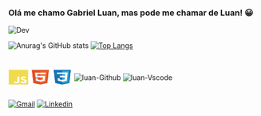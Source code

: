 ### Olá me chamo Gabriel Luan, mas pode me chamar de Luan! 😀

![Dev](https://img.shields.io/badge/Gabriel_Luan-0A0A0A?style=for-the-badge&logo=devdotto&logoColor=white)

![Anurag's GitHub stats](https://github-readme-stats-git-masterrstaa-rickstaa.vercel.app/api?username=Luan-developer&show_icons=true&theme=) [![Top Langs](https://github-readme-stats.vercel.app/api/top-langs/?username=Luan-developer&hide_progress=true)](https://github.com/anuraghazra/github-readme-stats)

### 
<div style="display: inline_block"><br>
  <img align="center" alt="luan-Js" height="30" width="40" src="https://raw.githubusercontent.com/devicons/devicon/master/icons/javascript/javascript-plain.svg">
  <img align="center" alt="luan-HTML" height="30" width="40" src="https://raw.githubusercontent.com/devicons/devicon/master/icons/html5/html5-original.svg">
  <img align="center" alt="luan-CSS" height="30" width="40" src="https://raw.githubusercontent.com/devicons/devicon/master/icons/css3/css3-original.svg">
  <img align="center" alt="luan-Github" height="30" width="40" src="https://cdn.jsdelivr.net/gh/devicons/devicon/icons/github/github-original.svg" />
  <img align="center" alt="luan-Vscode" height="30" width="40" src="https://cdn.jsdelivr.net/gh/devicons/devicon/icons/vscode/vscode-original.svg" />            
</div>

##  
[![Gmail](https://img.shields.io/badge/Gmail-D14836?style=for-the-badge&logo=gmail&logoColor=white)](https://mail.google.com/mail/u/1/#inbox)
[![Linkedin](https://img.shields.io/badge/LinkedIn-0077B5?style=for-the-badge&logo=linkedin&logoColor=white)](https://www.linkedin.com/in/gabriel-luan-nunes-da-silva-20ab87245/)


